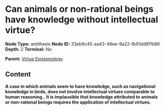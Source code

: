 # Can animals or non-rational beings have knowledge without intellectual virtue?

**Node Type:** antithesis
**Node ID:** 33eb9c45-aa43-48ee-9a22-fb61dd9f1b86
**Depth:** 2
**Terminal:** No

**Parent:** [Virtue Epistemology](virtue-epistemology.md)

## Content

**A case in which animals seem to have knowledge, such as navigational knowledge in birds, does not involve intellectual virtues comparable to human reasoning.**, **It is implausible that knowledge attributed to animals or non-rational beings requires the application of intellectual virtues.**
